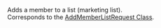 Adds a member to a list (marketing list).  
Corresponds to the [AddMemberListRequest Class](https://msdn.microsoft.com/library/microsoft.crm.sdk.messages.addmemberlistrequest.aspx).
